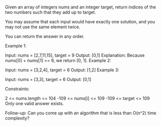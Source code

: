 Given an array of integers nums and an integer target, return indices of the two numbers such that they add up to target.

You may assume that each input would have exactly one solution, and you may not use the same element twice.

You can return the answer in any order.

Example 1:

Input: nums = [2,7,11,15], target = 9 Output: [0,1] Explanation: Because nums[0] + nums[1] == 9, we return [0, 1]. Example 2:

Input: nums = [3,2,4], target = 6 Output: [1,2] Example 3:

Input: nums = [3,3], target = 6 Output: [0,1]

Constraints:

2 <= nums.length <= 104 -109 <= nums[i] <= 109 -109 <= target <= 109 Only one valid answer exists.

Follow-up: Can you come up with an algorithm that is less than O(n^2) time complexity?